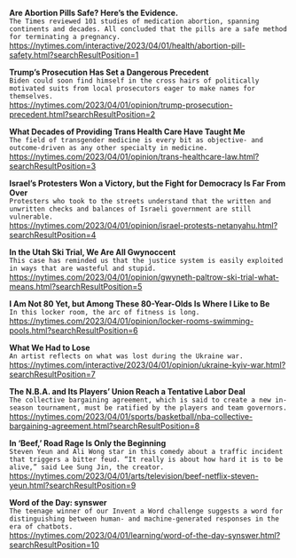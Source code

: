 **Are Abortion Pills Safe? Here’s the Evidence.**\
`The Times reviewed 101 studies of medication abortion, spanning continents and decades. All concluded that the pills are a safe method for terminating a pregnancy.`\
https://nytimes.com/interactive/2023/04/01/health/abortion-pill-safety.html?searchResultPosition=1

**Trump’s Prosecution Has Set a Dangerous Precedent**\
`Biden could soon find himself in the cross hairs of politically motivated suits from local prosecutors eager to make names for themselves.`\
https://nytimes.com/2023/04/01/opinion/trump-prosecution-precedent.html?searchResultPosition=2

**What Decades of Providing Trans Health Care Have Taught Me**\
`The field of transgender medicine is every bit as objective- and outcome-driven as any other specialty in medicine.`\
https://nytimes.com/2023/04/01/opinion/trans-healthcare-law.html?searchResultPosition=3

**Israel’s Protesters Won a Victory, but the Fight for Democracy Is Far From Over**\
`Protesters who took to the streets understand that the written and unwritten checks and balances of Israeli government are still vulnerable.`\
https://nytimes.com/2023/04/01/opinion/israel-protests-netanyahu.html?searchResultPosition=4

**In the Utah Ski Trial, We Are All Gwynoccent**\
`This case has reminded us that the justice system is easily exploited in ways that are wasteful and stupid.`\
https://nytimes.com/2023/04/01/opinion/gwyneth-paltrow-ski-trial-what-means.html?searchResultPosition=5

**I Am Not 80 Yet, but Among These 80-Year-Olds Is Where I Like to Be**\
`In this locker room, the arc of fitness is long.`\
https://nytimes.com/2023/04/01/opinion/locker-rooms-swimming-pools.html?searchResultPosition=6

**What We Had to Lose**\
`An artist reflects on what was lost during the Ukraine war.`\
https://nytimes.com/interactive/2023/04/01/opinion/ukraine-kyiv-war.html?searchResultPosition=7

**The N.B.A. and Its Players’ Union Reach a Tentative Labor Deal**\
`The collective bargaining agreement, which is said to create a new in-season tournament, must be ratified by the players and team governors.`\
https://nytimes.com/2023/04/01/sports/basketball/nba-collective-bargaining-agreement.html?searchResultPosition=8

**In ‘Beef,’ Road Rage Is Only the Beginning**\
`Steven Yeun and Ali Wong star in this comedy about a traffic incident that triggers a bitter feud. “It really is about how hard it is to be alive,” said Lee Sung Jin, the creator.`\
https://nytimes.com/2023/04/01/arts/television/beef-netflix-steven-yeun.html?searchResultPosition=9

**Word of the Day: synswer**\
`The teenage winner of our Invent a Word challenge suggests a word for distinguishing between human- and machine-generated responses in the era of chatbots.`\
https://nytimes.com/2023/04/01/learning/word-of-the-day-synswer.html?searchResultPosition=10

